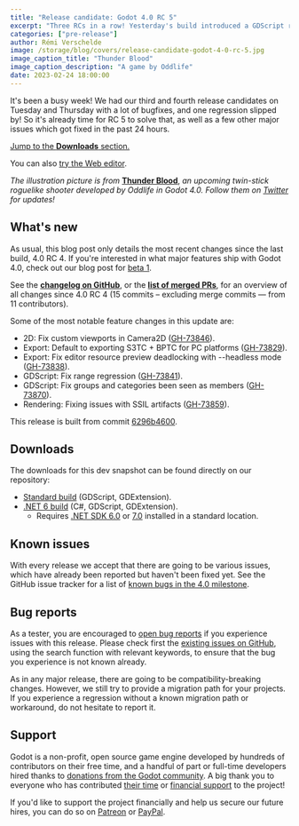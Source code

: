 ```yaml
---
title: "Release candidate: Godot 4.0 RC 5"
excerpt: "Three RCs in a row! Yesterday's build introduced a GDScript regression, so here's a new release candidate to fix that."
categories: ["pre-release"]
author: Rémi Verschelde
image: /storage/blog/covers/release-candidate-godot-4-0-rc-5.jpg
image_caption_title: "Thunder Blood"
image_caption_description: "A game by Oddlife"
date: 2023-02-24 18:00:00
---
```


It's been a busy week! We had our third and fourth release candidates on Tuesday and Thursday with a lot of bugfixes, and one regression slipped by! So it's already time for RC 5 to solve that, as well as a few other major issues which got fixed in the past 24 hours.

[Jump to the **Downloads** section.](#downloads)

You can also [try the Web editor](https://editor.godotengine.org/releases/4.0.rc5/godot.editor.html).

*The illustration picture is from* [**Thunder Blood**](https://twitter.com/OddlifeAlive), *an upcoming twin-stick roguelike shooter developed by Oddlife in Godot 4.0. Follow them on [Twitter](https://twitter.com/OddlifeAlive) for updates!*

## What's new

As usual, this blog post only details the most recent changes since the last build, 4.0 RC 4. If you're interested in what major features ship with Godot 4.0, check out our blog post for [beta 1](/article/dev-snapshot-godot-4-0-beta-1).

See the [**changelog on GitHub**](https://github.com/godotengine/godot/compare/e0de3573f3fc86062763152f5a1ac62f5a986da3...6296b46008fb8d8e5cb9b60af05fa1ea26b8f600), or the [**list of merged PRs**](https://github.com/godotengine/godot/pulls?q=is%3Apr+merged%3A2023-02-23T14%3A00..2023-02-24T15%3A00+is%3Amerged+sort%3Acreated-asc+milestone%3A4.0), for an overview of all changes since 4.0 RC 4 (15 commits – excluding merge commits ― from 11 contributors).

Some of the most notable feature changes in this update are:

- 2D: Fix custom viewports in Camera2D ([GH-73846](https://github.com/godotengine/godot/pull/73846)).
- Export: Default to exporting S3TC + BPTC for PC platforms ([GH-73829](https://github.com/godotengine/godot/pull/73829)).
- Export: Fix editor resource preview deadlocking with --headless mode ([GH-73838](https://github.com/godotengine/godot/pull/73838)).
- GDScript: Fix range regression ([GH-73841](https://github.com/godotengine/godot/pull/73841)).
- GDScript: Fix groups and categories been seen as members ([GH-73870](https://github.com/godotengine/godot/pull/73870)).
- Rendering: Fixing issues with SSIL artifacts ([GH-73859](https://github.com/godotengine/godot/pull/73859)).

This release is built from commit [6296b4600](https://github.com/godotengine/godot/commit/6296b46008fb8d8e5cb9b60af05fa1ea26b8f600).

## Downloads

The downloads for this dev snapshot can be found directly on our repository:

* [Standard build](https://downloads.tuxfamily.org/godotengine/4.0/rc5/) (GDScript, GDExtension).
* [.NET 6 build](https://downloads.tuxfamily.org/godotengine/4.0/rc5/mono) (C#, GDScript, GDExtension).
  - Requires [.NET SDK 6.0](https://dotnet.microsoft.com/en-us/download/dotnet/6.0) or [7.0](https://dotnet.microsoft.com/en-us/download/dotnet/7.0) installed in a standard location.

## Known issues

With every release we accept that there are going to be various issues, which have already been reported but haven't been fixed yet. See the GitHub issue tracker for a list of [known bugs in the 4.0 milestone](https://github.com/godotengine/godot/issues?q=is%3Aissue+is%3Aopen+milestone%3A4.0+label%3Abug+).

## Bug reports

As a tester, you are encouraged to [open bug reports](https://github.com/godotengine/godot/issues) if you experience issues with this release. Please check first the [existing issues on GitHub](https://github.com/godotengine/godot/issues), using the search function with relevant keywords, to ensure that the bug you experience is not known already.

As in any major release, there are going to be compatibility-breaking changes. However, we still try to provide a migration path for your projects. If you experience a regression without a known migration path or workaround, do not hesitate to report it.

## Support

Godot is a non-profit, open source game engine developed by hundreds of contributors on their free time, and a handful of part or full-time developers hired thanks to [donations from the Godot community](https://godotengine.org/donate). A big thank you to everyone who has contributed [their time](https://github.com/godotengine/godot/blob/master/AUTHORS.md) or [financial support](https://github.com/godotengine/godot/blob/master/DONORS.md) to the project!

If you'd like to support the project financially and help us secure our future hires, you can do so on [Patreon](https://www.patreon.com/godotengine) or [PayPal](https://godotengine.org/donate).
